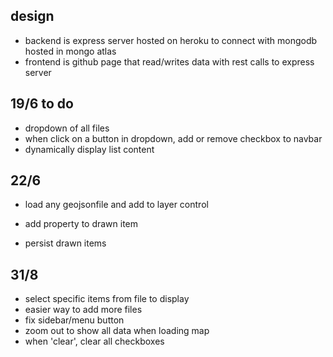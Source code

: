 ## design

- backend is express server hosted on heroku to connect with mongodb hosted in mongo atlas
- frontend is github page that read/writes data with rest calls to express server


## 19/6 to do

- dropdown of all files
- when click on a button in dropdown, add or remove checkbox to navbar
- dynamically display list content


## 22/6

- load any geojsonfile and add to layer control

- add property to drawn item
- persist drawn items

## 31/8

- select specific items from file to display
- easier way to add more files
- fix sidebar/menu button
- zoom out to show all data when loading map
- when 'clear', clear all checkboxes
  


